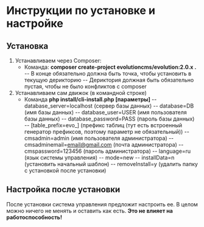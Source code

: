 # Инструкции по установке и настройке
## Установка
1. Устанавливаем через Composer:
    * Команда: **composer create-project evolutioncms/evolution:2.0.x .**  
        -- В конце обязательно должна быть точка, чтобы установить в текущую дерикторию
        -- Дериктория должная быть обязательно пустая, чтобы не было конфликтов с composer
2. Устанавливаем сам движок (в командной строке)
    * Команда **php install/cli-install.php [параметры]**
        -- database_server=localhost (сервер базы данных)
        -- database=DB (имя базы данных)
        -- database_user=USER (имя пользователя базы данных)
        -- database_password=PASS (пароль базы данных)
        -- [table_prefix=evo_] (префикс таблиц (тут есть встроенный генератор префиксов, поэтому параметр не обязательный))
        -- cmsadmin=admin (имя пользователя администратора)
        -- cmsadminemail=email@gmail.com (почта администратора)
        -- cmspassword=123456 (пароль администратора)
        -- language=ru (язык системы управления)
        -- mode=new 
        -- installData=n (установить начальный шаблон)
        -- removeInstall=y (удалить папку с установкой после установки)
## Настройка после установки
После установки система управления предложит настроить ее. В целом можно ничего не менять и оставить как есть. 
**Это не влияет на работоспособность!**